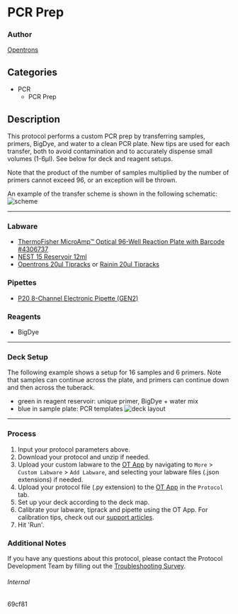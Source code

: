 # PCR Prep

### Author
[Opentrons](https://opentrons.com/)



## Categories
* PCR
	* PCR Prep

## Description

This protocol performs a custom PCR prep by transferring samples, primers, BigDye, and water to a clean PCR plate. New tips are used for each transfer, both to avoid contamination and to accurately dispense small volumes (1-6µl). See below for deck and reagent setups.

Note that the product of the number of samples multiplied by the number of primers cannot exceed 96, or an exception will be thrown.

An example of the transfer scheme is shown in the following schematic:  
![scheme](https://opentrons-protocol-library-website.s3.amazonaws.com/custom-README-images/69cf81/scheme.png)

---

### Labware
* [ThermoFisher MicroAmp™ Optical 96-Well Reaction Plate with Barcode #4306737](https://www.thermofisher.com/order/catalog/product/4306737#/4306737)
* [NEST 15 Reservoir 12ml](https://shop.opentrons.com/collections/verified-labware/products/nest-12-well-reservoir-15-ml)
* [Opentrons 20µl Tipracks](https://shop.opentrons.com/collections/opentrons-tips/products/opentrons-10ul-tips) or [Rainin 20µl Tipracks](https://www.shoprainin.com/Products/Pipettes-and-Tips/Pipette-Tips/LTS-Pipette-Tips/SpaceSaver/Pipette-Tips-GPS-LTS-20µL-S-960A-10/p/30389297)

### Pipettes
* [P20 8-Channel Electronic Pipette (GEN2)](https://shop.opentrons.com/collections/ot-2-pipettes/products/8-channel-electronic-pipette)

### Reagents
* BigDye

---

### Deck Setup
The following example shows a setup for 16 samples and 6 primers. Note that samples can continue across the plate, and primers can continue down and then across the tuberack.  
* green in reagent reservoir: unique primer, BigDye + water mix
* blue in sample plate: PCR templates
![deck layout](https://opentrons-protocol-library-website.s3.amazonaws.com/custom-README-images/69cf81/deck2.png)

---

### Process
1. Input your protocol parameters above.
2. Download your protocol and unzip if needed.
3. Upload your custom labware to the [OT App](https://opentrons.com/ot-app) by navigating to `More` > `Custom Labware` > `Add Labware`, and selecting your labware files (.json extensions) if needed.
4. Upload your protocol file (.py extension) to the [OT App](https://opentrons.com/ot-app) in the `Protocol` tab.
5. Set up your deck according to the deck map.
6. Calibrate your labware, tiprack and pipette using the OT App. For calibration tips, check out our [support articles](https://support.opentrons.com/en/collections/1559720-guide-for-getting-started-with-the-ot-2).
7. Hit 'Run'.

### Additional Notes
If you have any questions about this protocol, please contact the Protocol Development Team by filling out the [Troubleshooting Survey](https://protocol-troubleshooting.paperform.co/).

###### Internal
69cf81
